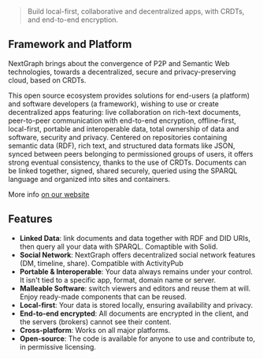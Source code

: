 
> Build local-first, collaborative and decentralized apps, with CRDTs, and end-to-end encryption.

## Framework and Platform

NextGraph brings about the convergence of P2P and Semantic Web technologies, towards a decentralized, secure and privacy-preserving cloud, based on CRDTs.

This open source ecosystem provides solutions for end-users (a platform) and software developers (a framework), wishing to use or create decentralized apps featuring: live collaboration on rich-text documents, peer-to-peer communication with end-to-end encryption, offline-first, local-first, portable and interoperable data, total ownership of data and software, security and privacy. Centered on repositories containing semantic data (RDF), rich text, and structured data formats like JSON, synced between peers belonging to permissioned groups of users, it offers strong eventual consistency, thanks to the use of CRDTs. Documents can be linked together, signed, shared securely, queried using the SPARQL language and organized into sites and containers.

More info [on our website](https://nextgraph.org)


## Features

- **Linked Data**: link documents and data together with RDF and DID URIs, then query all your data with SPARQL. Comaptible with Solid.
- **Social Network**: NextGraph offers decentralized social network features (DM, timeline, share). Compatible with ActivityPub
- **Portable & Interoperable**: Your data always remains under your control. It isn't tied to a specific app, format, domain name or server.
- **Malleable Software**: switch viewers and editors and reuse them at will. Enjoy ready-made components that can be reused.
- **Local-first**: Your data is stored locally, ensuring availability and privacy.
- **End-to-end encrypted**: All documents are encrypted in the client, and the servers (brokers) cannot see their content.
- **Cross-platform**: Works on all major platforms.
- **Open-source**: The code is available for anyone to use and contribute to, in permissive licensing.

